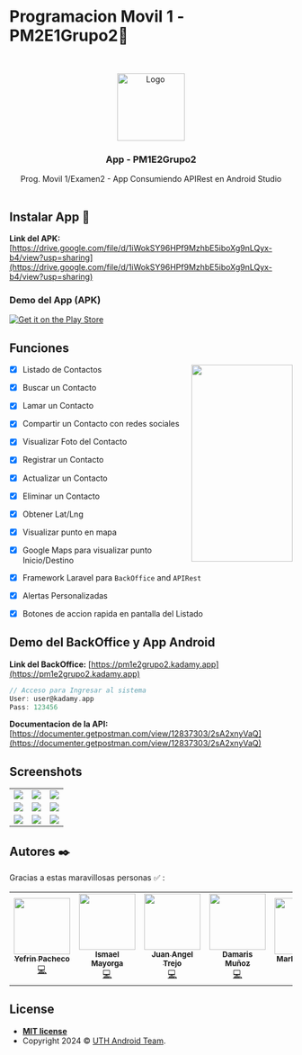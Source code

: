 # Programacion Movil 1 -PM2E1Grupo2📱

<br />
<p align="center">
  <a href="#">
    <img src="https://pm1e2grupo2.kadamy.app/storage/app/appLogo/app-favicon-logo.png" width="120px" alt="Logo">
  </a>

<h3 align="center">App - PM1E2Grupo2</h3>

  <p align="center">
    Prog. Movil 1/Examen2 - App Consumiendo APIRest en Android Studio
    <br />
    <br />
  </p>
</p>

## Instalar App 📱

**Link del APK:** [https://drive.google.com/file/d/1iWokSY96HPf9MzhbE5iboXg9nLQyx-b4/view?usp=sharing](https://drive.google.com/file/d/1iWokSY96HPf9MzhbE5iboXg9nLQyx-b4/view?usp=sharing) 

### Demo del App (APK)

[![Get it on the Play Store](https://raw.githubusercontent.com/leinardi/FloatingActionButtonSpeedDial/release/art/playstore_getiton.png)](https://play.google.com/store/apps/details?id=com.leinardi.android.speeddial.sample)




## Funciones
<img src="https://pm1e2grupo2.kadamy.app/storage/app/demoapp/p.jpg" width="180" height="350px" align="right" hspace="0" />

- [x] Listado de Contactos
- [x] Buscar un Contacto
- [x] Lamar un Contacto
- [x] Compartir un Contacto con redes sociales
- [x] Visualizar Foto del Contacto
- [x] Registrar un Contacto
- [x] Actualizar un Contacto
- [x] Eliminar un Contacto
- [x] Obtener Lat/Lng
- [x] Visualizar punto en mapa
- [x] Google Maps para visualizar punto Inicio/Destino
- [x] Framework Laravel para `BackOffice` and `APIRest`
- [x] Alertas Personalizadas
- [x] Botones de accion rapida en pantalla del Listado


## Demo del BackOffice y App Android 



**Link del BackOffice:** 
[https://pm1e2grupo2.kadamy.app](https://pm1e2grupo2.kadamy.app) 
```groovy
// Acceso para Ingresar al sistema
User: user@kadamy.app
Pass: 123456
```
**Documentacion de la API:** 
[https://documenter.getpostman.com/view/12837303/2sA2xnyVaQ](https://documenter.getpostman.com/view/12837303/2sA2xnyVaQ) 


## Screenshots

<table>
  	<tr>
	<td align="center"><img src="https://pm1e2grupo2.kadamy.app/storage/app/demoapp/p.jpg" /></td>
	<td align="center"><img src="https://pm1e2grupo2.kadamy.app/storage/app/demoapp/2.jpg" /></td>
	<td align="center"><img src="https://pm1e2grupo2.kadamy.app/storage/app/demoapp/3.jpg" /></td>
	</tr>
 	<tr>
	<td align="center"><img src="https://pm1e2grupo2.kadamy.app/storage/app/demoapp/4.jpg" /></td>
	<td align="center"><img src="https://pm1e2grupo2.kadamy.app/storage/app/demoapp/5.jpg" /></td>
	<td align="center"><img src="https://pm1e2grupo2.kadamy.app/storage/app/demoapp/6.jpg" /></td>
	</tr>
	<tr>
	<td align="center"><img src="https://pm1e2grupo2.kadamy.app/storage/app/demoapp/7.jpg" /></td>
	<td align="center"><img src="https://pm1e2grupo2.kadamy.app/storage/app/demoapp/8.jpg" /></td>
	<td align="center"><img src="https://pm1e2grupo2.kadamy.app/storage/app/demoapp/9.jpg" /></td>
	</tr>
</td>
	  

</table>


## Autores ✒️

Gracias a estas maravillosas personas ✅ :

<table>
  <tr>
    <td align="center"><a href="https://github.com/yefrinp"><img src="https://avatars.githubusercontent.com/u/37988731?v=4" width="100px;" alt=""/><br /><sub><b>Yefrin Pacheco</b></sub></a><br /><a href="https://github.com/yefrinp" title="Code">💻</a></td>		
		<td align="center"><a href="https://github.com/Isma201451"><img src="https://avatars.githubusercontent.com/u/128327746?v=4" width="100px;" alt=""/><br /><sub><b>Ismael Mayorga</b></sub></a><br /><a href="https://github.com/Isma201451" title="Code">💻</a></td>
    <td align="center"><a href="https://github.com/ATrejo98"><img src="https://avatars.githubusercontent.com/u/119873227?v=4" width="100px;" alt=""/><br /><sub><b>Juan Angel Trejo</b></sub></a><br /><a href="https://github.com/ATrejo98" title="Code">💻</a></td>
    <td align="center"><a href="https://github.com/Damarislara10"><img src="https://avatars.githubusercontent.com/u/156867187?v=4" width="100px;" alt=""/><br /><sub><b>Damaris Muñoz </b></sub></a><br /><a href="https://github.com/Damarislara10" title="Code">💻</a></td>
    <td align="center"><a href="https://github.com/Mrafa2024"><img src="https://avatars.githubusercontent.com/u/158544605?v=4" width="100px;" alt=""/><br /><sub><b>Marlon Bonilla</b></sub></a><br /><a href="https://github.com/Mrafa2024" title="Code">💻</a></td>
    <td align="center"><a href="https://github.com/NeptunoH"><img src="https://avatars.githubusercontent.com/u/122707858?v=4" width="100px;" alt=""/><br /><sub><b>Kevin Perez</b></sub></a><br /><a href="https://github.com/NeptunoH" title="Code">💻</a></td>
</table>

## License

- **[MIT license](http://opensource.org/licenses/mit-license.php)**
- Copyright 2024 © <a href="#" >UTH Android Team</a>.

